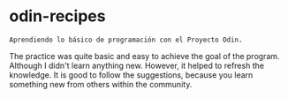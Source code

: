 # odin-recipes

    Aprendiendo lo básico de programación con el Proyecto Odin.

The practice was quite basic and easy to achieve the goal of the program.  
Although I didn't learn anything new. However, it helped to refresh the 
knowledge. It is good to follow the suggestions, because you learn 
something new from others within the community.